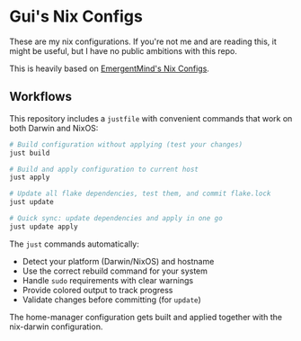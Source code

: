 # Gui's Nix Configs

These are my nix configurations.
If you're not me and are reading this, it might be useful, but I have no public ambitions with this repo.

This is heavily based on [EmergentMind's Nix Configs](https://github.com/EmergentMind/nix-config).

## Workflows

This repository includes a `justfile` with convenient commands that work on both Darwin and NixOS:

```sh
# Build configuration without applying (test your changes)
just build

# Build and apply configuration to current host
just apply

# Update all flake dependencies, test them, and commit flake.lock
just update

# Quick sync: update dependencies and apply in one go
just update apply
```

The `just` commands automatically:
- Detect your platform (Darwin/NixOS) and hostname
- Use the correct rebuild command for your system
- Handle `sudo` requirements with clear warnings
- Provide colored output to track progress
- Validate changes before committing (for `update`)

The home-manager configuration gets built and applied together with the nix-darwin configuration.
